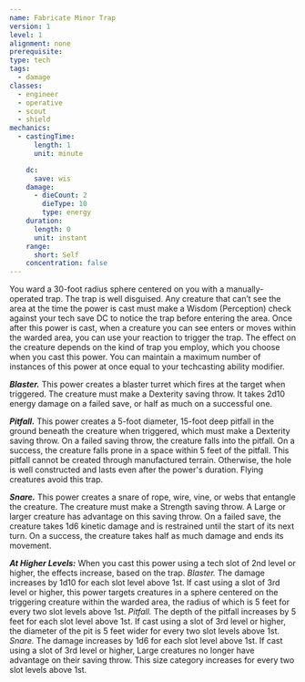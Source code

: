 ```yaml
---
name: Fabricate Minor Trap
version: 1
level: 1
alignment: none
prerequisite: 
type: tech
tags:
  - damage
classes:
  - engineer
  - operative
  - scout
  - shield
mechanics:
  - castingTime:
      length: 1
      unit: minute

    dc:
      save: wis
    damage:
      - dieCount: 2
        dieType: 10
        type: energy
    duration:
      length: 0
      unit: instant
    range:
      short: Self
    concentration: false
---
```

You ward a 30-foot radius sphere centered on you with a manually-operated trap. The trap is well disguised. Any creature that can’t see the area at the time the power is cast must make a Wisdom (Perception) check against your tech save DC to notice the trap before entering the area. Once after this power is cast, when a creature you can see enters or moves within the warded area, you can use your reaction to trigger the trap. The effect on the creature depends on the kind of trap you employ, which you choose when you cast this power. You can maintain a maximum number of instances of this power at once equal to your techcasting ability modifier.

***Blaster.*** This power creates a blaster turret which fires at the target when triggered. The creature must make a Dexterity saving throw. It takes 2d10 energy damage on a failed save, or half as much on a successful one.

***Pitfall.*** This power creates a 5-foot diameter, 15-foot deep pitfall in the ground beneath the creature when triggered, which must make a Dexterity saving throw. On a failed saving throw, the creature falls into the pitfall. On a success, the creature falls prone in a space within 5 feet of the pitfall. This pitfall cannot be created through manufactured terrain. Otherwise, the hole is well constructed and lasts even after the power's duration. Flying creatures avoid this trap.

***Snare.*** This power creates a snare of rope, wire, vine, or webs that entangle the creature. The creature must make a Strength saving throw. A Large or larger creature has advantage on this saving throw. On a failed save, the creature takes 1d6 kinetic damage and is restrained until the start of its next turn. On a success, the creature takes half as much damage and ends its movement.

***__At Higher Levels__:*** When you cast this power using a tech slot of 2nd level or higher, the effects increase, based on the trap.
*Blaster.* The damage increases by 1d10 for each slot level above 1st. If cast using a slot of 3rd level or higher, this power targets creatures in a sphere centered on the triggering creature within the warded area, the radius of which is 5 feet for every two slot levels above 1st.
*Pitfall.* The depth of the pitfall increases by 5 feet for each slot level above 1st. If cast using a slot of 3rd level or higher, the diameter of the pit is 5 feet wider for every two slot levels above 1st.
*Snare.* The damage increases by 1d6 for each slot level above 1st. If cast using a slot of 3rd level or higher, Large creatures no longer have advantage on their saving throw. This size category increases for every two slot levels above 1st.
    
